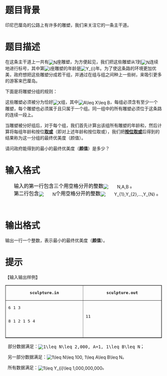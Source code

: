 # 

 
 # 题目背景 
<p>印尼巴厘岛的公路上有许多的雕塑，我们来关注它的一条主干道。&nbsp;</p> 

 
 # 题目描述 
<p>在这条主干道上一共有<img align="absmiddle" alt="N" src="/source/joyoi/tyvj-4374/img/aHR0cDovL2xhdGV4LmNvZGVjb2dzLmNvbS9naWYubGF0ZXg_Tg==.latex" />座雕塑，为方便起见，我们把这些雕塑从1到<img align="absmiddle" alt="N" src="/source/joyoi/tyvj-4374/img/aHR0cDovL2xhdGV4LmNvZGVjb2dzLmNvbS9naWYubGF0ZXg_Tg==.latex" />连续地进行标号，其中第<img align="absmiddle" alt="i" src="/source/joyoi/tyvj-4374/img/aHR0cDovL2xhdGV4LmNvZGVjb2dzLmNvbS9naWYubGF0ZXg_aQ==.latex" />座雕塑的年龄是<img align="absmiddle" alt="Y_{i}" src="/source/joyoi/tyvj-4374/img/aHR0cDovL2xhdGV4LmNvZGVjb2dzLmNvbS9naWYubGF0ZXg_WV97aX0=.latex" />年。为了使这条路的环境更加优美，政府想把这些雕塑分成若干组，并通过在组与组之间种上一些树，来吸引更多的游客来巴厘岛。&nbsp;</p>

<p>下面是将雕塑分组的规则：&nbsp;</p>

<p>这些雕塑必须被分为恰好<img align="absmiddle" alt="X" src="/source/joyoi/tyvj-4374/img/aHR0cDovL2xhdGV4LmNvZGVjb2dzLmNvbS9naWYubGF0ZXg_WA==.latex" />组，其中<img align="absmiddle" alt="A\leq X\leq B" src="/source/joyoi/tyvj-4374/img/aHR0cDovL2xhdGV4LmNvZGVjb2dzLmNvbS9naWYubGF0ZXg_QVxsZXEmYW1wO3NwYWNlO1hcbGVxJmFtcDtzcGFjZTtC.latex" />，每组必须含有至少一个雕塑，每个雕塑也必须属于且只属于一个组。同一组中的所有雕塑必须位于这条路的连续一段上。&nbsp;</p>

<p>当雕塑被分好组后，对于每个组，我们首先计算出该组所有雕塑的年龄和，然后计算将每组年龄和按位<strong><u>取或</u></strong>（即对上述年龄和按位取或），我们把<strong><u>按位取或</u></strong>后得到的结果称为这一分组的最终优美度（颜值）。&nbsp;</p>

<p>请问政府能得到的最小的最终优美度（<strong>颜值</strong>）是多少？</p> 

 
 # 输入格式 
<p style="margin: 0cm 0cm 0pt; text-indent: 21pt;"><span style="mso-bidi-font-size:10.5pt;font-family:宋体;mso-ascii-font-family:&quot;Times New Roman&quot;;&#10;mso-hansi-font-family:&quot;Times New Roman&quot;"><font color="#000000" size="3">输入的第一行包含三个用空格分开的整数</font></span><img align="absmiddle" alt="N,A,B" src="/source/joyoi/tyvj-4374/img/aHR0cDovL2xhdGV4LmNvZGVjb2dzLmNvbS9naWYubGF0ZXg_TixBLEI=.latex" /><span lang="EN-US" style="font-size:10.5pt;mso-bidi-font-size:11.0pt;font-family:&quot;Calibri&quot;,sans-serif;&#10;mso-ascii-theme-font:minor-latin;mso-fareast-font-family:宋体;mso-fareast-theme-font:&#10;minor-fareast;mso-hansi-theme-font:minor-latin;mso-bidi-font-family:&quot;Times New Roman&quot;;&#10;mso-bidi-theme-font:minor-bidi;position:relative;top:4.0pt;mso-text-raise:-4.0pt;&#10;mso-ansi-language:EN-US;mso-fareast-language:ZH-CN;mso-bidi-language:AR-SA"><v:shapetype coordsize="21600,21600" filled="f" id="_x0000_t75" o:preferrelative="t" o:spt="75" path="m@4@5l@4@11@9@11@9@5xe" stroked="f"><v:stroke joinstyle="miter"><v:f eqn="if lineDrawn pixelLineWidth 0"><v:f eqn="sum @0 1 0"><v:f eqn="sum 0 0 @1"><v:f eqn="prod @2 1 2"><v:f eqn="prod @3 21600 pixelWidth"><v:f eqn="prod @3 21600 pixelHeight"><v:f eqn="sum @0 0 1"><v:f eqn="prod @6 1 2"><v:f eqn="prod @7 21600 pixelWidth"><v:f eqn="sum @8 21600 0"><v:f eqn="prod @7 21600 pixelHeight"><v:f eqn="sum @10 21600 0"></v:f></v:f></v:f></v:f></v:f></v:f></v:f></v:f></v:f></v:f></v:f></v:f><v:path gradientshapeok="t" o:connecttype="rect" o:extrusionok="f"><o:lock aspectratio="t" v:ext="edit"></o:lock></v:path></v:stroke></v:shapetype><v:shape id="_x0000_i1025" style="width:36pt;&#10; height:15pt" type="#_x0000_t75"><v:imagedata chromakey="white" o:title="" src="file:///C:\Users\lifu\AppData\Local\Temp\msohtmlclip1\01\clip_image001.png">&nbsp;</v:imagedata></v:shape></span><span style="mso-bidi-font-size:10.5pt;font-family:&#10;宋体;mso-ascii-font-family:&quot;Times New Roman&quot;;mso-hansi-font-family:&quot;Times New Roman&quot;"><font color="#000000" size="3">。</font></span></p>

<p style="margin: 0cm 0cm 0pt; text-indent: 21pt;"><span style="mso-bidi-font-size:10.5pt;font-family:宋体;mso-ascii-font-family:&quot;Times New Roman&quot;;&#10;mso-hansi-font-family:&quot;Times New Roman&quot;"><font color="#000000" size="3">第二行包含</font></span><img align="absmiddle" alt="N" src="/source/joyoi/tyvj-4374/img/aHR0cDovL2xhdGV4LmNvZGVjb2dzLmNvbS9naWYubGF0ZXg_Tg==.latex" /><span style="mso-bidi-font-size:10.5pt;font-family:宋体;mso-ascii-font-family:&quot;Times New Roman&quot;;&#10;mso-hansi-font-family:&quot;Times New Roman&quot;"><font color="#000000" size="3">个用空格分开的整数</font></span><img align="absmiddle" alt="Y_{1},Y_{2},...,Y_{N}" src="/source/joyoi/tyvj-4374/img/aHR0cDovL2xhdGV4LmNvZGVjb2dzLmNvbS9naWYubGF0ZXg_WV97MX0sWV97Mn0sLi4uLFlfe059" /><span lang="EN-US" style="font-size:10.5pt;mso-bidi-font-size:11.0pt;font-family:&quot;Calibri&quot;,sans-serif;&#10;mso-ascii-theme-font:minor-latin;mso-fareast-font-family:宋体;mso-fareast-theme-font:&#10;minor-fareast;mso-hansi-theme-font:minor-latin;mso-bidi-font-family:&quot;Times New Roman&quot;;&#10;mso-bidi-theme-font:minor-bidi;position:relative;top:2.5pt;mso-text-raise:-2.5pt;&#10;mso-ansi-language:EN-US;mso-fareast-language:ZH-CN;mso-bidi-language:AR-SA"><v:shape id="_x0000_i1025" style="width:51pt;height:12pt" type="#_x0000_t75"><v:imagedata chromakey="white" o:title="" src="file:///C:\Users\lifu\AppData\Local\Temp\msohtmlclip1\01\clip_image002.png">&nbsp;</v:imagedata></v:shape></span><span style="mso-bidi-font-size:10.5pt;font-family:&#10;宋体;mso-ascii-font-family:&quot;Times New Roman&quot;;mso-hansi-font-family:&quot;Times New Roman&quot;"><font color="#000000" size="3">。</font></span></p>

<p>&nbsp;</p> 

 
 # 输出格式 
<p>输出一行一个整数，表示最小的最终优美度（<strong>颜值</strong>）。</p> 

 
 # 提示 
<pre>
【输入输出样例】</pre>

<table align="center" border="1" cellpadding="0" cellspacing="0">
	<tbody>
		<tr>
			<td style="width:308px;">
			<pre align="center">
<strong>sculpture.in</strong></pre>
			</td>
			<td style="width:308px;">
			<pre align="center">
<strong>sculpture.out</strong></pre>
			</td>
		</tr>
		<tr>
			<td style="width:308px;height:65px;">
			<pre>
6&nbsp;1&nbsp;3

8&nbsp;1&nbsp;2&nbsp;1&nbsp;5&nbsp;4

</pre>
			</td>
			<td style="width:308px;height:65px;">
			<pre>
11

</pre>
			</td>
		</tr>
	</tbody>
</table>

<pre style="clear: both;">
&nbsp;部分数据满足：<img align="absmiddle" alt="1\leq N\leq 2,000, A=1, 1\leq B\leq N" src="/source/joyoi/tyvj-4374/img/aHR0cDovL2xhdGV4LmNvZGVjb2dzLmNvbS9naWYubGF0ZXg_MVxsZXEmYW1wO3NwYWNlO05cbGVxJmFtcDtzcGFjZTsyLDAwMCwmYW1wO3NwYWNlO0E9MSwmYW1wO3NwYWNlOzFcbGVxJmFtcDtzcGFjZTtCXGxlcSZhbXA7c3BhY2U7Tg==.latex" />；
</pre>

<p>&nbsp;&nbsp;另一部分数据满足：<img align="absmiddle" alt="1\leq N\leq 100, 1\leq A\leq B\leq N" src="/source/joyoi/tyvj-4374/img/aHR0cDovL2xhdGV4LmNvZGVjb2dzLmNvbS9naWYubGF0ZXg_MVxsZXEmYW1wO3NwYWNlO05cbGVxJmFtcDtzcGFjZTsxMDAsJmFtcDtzcGFjZTsxXGxlcSZhbXA7c3BhY2U7QVxsZXEmYW1wO3NwYWNlO0JcbGVxJmFtcDtzcGFjZTtO.latex" />。</p>

<p>&nbsp;&nbsp;所有数据满足：<img align="absmiddle" alt="1\leq Y_{i}\leq 1,000,000,000" src="/source/joyoi/tyvj-4374/img/aHR0cDovL2xhdGV4LmNvZGVjb2dzLmNvbS9naWYubGF0ZXg_MVxsZXEmYW1wO3NwYWNlO1lfe2l9XGxlcSZhbXA7c3BhY2U7MSwwMDAsMDAwLDAwMA==.latex" />。</p> 
